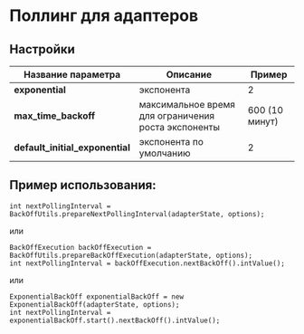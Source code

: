 # Поллинг для адаптеров

## Настройки

Название параметра | Описание | Пример
------------ | ------------- | -------------
**exponential** | экспонента | 2
**max_time_backoff** | максимальное время для ограничения роста экспоненты | 600 (10 минут)
**default_initial_exponential** | экспонента по умолчанию | 2

## Пример использования:

```
int nextPollingInterval = BackOffUtils.prepareNextPollingInterval(adapterState, options);
```

или

```
BackOffExecution backOffExecution = BackOffUtils.prepareBackOffExecution(adapterState, options);
int nextPollingInterval = backOffExecution.nextBackOff().intValue();
```

или

```
ExponentialBackOff exponentialBackOff = new ExponentialBackOff(adapterState, options);
int nextPollingInterval = exponentialBackOff.start().nextBackOff().intValue();
```
